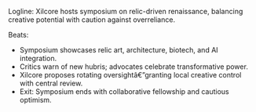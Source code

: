 ﻿---
series: 4
novella: 2
file: S4N2_CH11
type: chapter
pov: Xilcore
setting: Consortium HQ â€“ technological renaissance debate
word_target_min: 1201
word_target_max: 2299
status: outline
---
Logline: Xilcore hosts symposium on relic-driven renaissance, balancing creative potential with caution against overreliance.

Beats:
- Symposium showcases relic art, architecture, biotech, and AI integration.
- Critics warn of new hubris; advocates celebrate transformative power.
- Xilcore proposes rotating oversightâ€”granting local creative control with central review.
- Exit: Symposium ends with collaborative fellowship and cautious optimism.